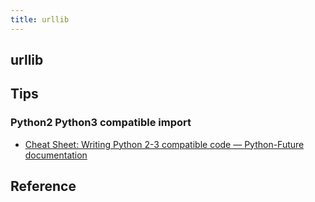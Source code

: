 ```yaml
---
title: urllib
---
```


## urllib

## Tips

### Python2 Python3 compatible import
* [Cheat Sheet: Writing Python 2-3 compatible code — Python-Future documentation](http://python-future.org/compatible_idioms.html)

## Reference
